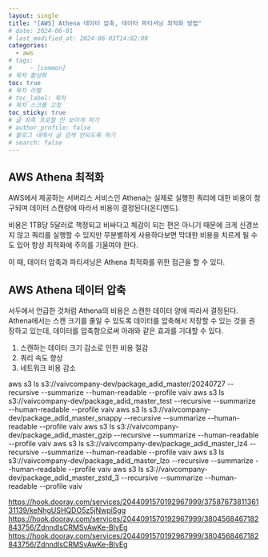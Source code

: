 ```yaml
---
layout: single
title: "[AWS] Athena 데이터 압축, 데이터 파티셔닝 최적화 방법"
# date: 2024-06-01
# last_modified_at: 2024-06-03T14:02:00
categories:
  - aws
# tags:
#     - [common]
# 목차 활성화
toc: true
# 목차 라벨
# toc_label: 목차
# 목차 스크롤 고정
toc_sticky: true
# 글 좌측 프로필 안 보이게 하기
# author_profile: false
# 블로그 내에서 글 검색 안되도록 하기
# search: false
---
```


## AWS Athena 최적화

AWS에서 제공하는 서버리스 서비스인 Athena는 실제로 실행한 쿼리에 대한 비용이 청구되며 데이터 스캔량에 따라서 비용이 결정된다(온디멘드).

비용은 1TB당 5달러로 책정되고 비싸다고 체감이 되는 편은 아니기 때문에 크게 신경쓰지 않고 쿼리를 실행할 수 있지만 무분별하게 사용하다보면 막대한 비용을 치르게 될 수도 있어 항상 최적화에 주의를 기울여야 한다.

이 때, 데이터 압축과 파티셔닝은 Athena 최적화를 위한 접근을 할 수 있다.

## AWS Athena 데이터 압축

서두에서 언급한 것처럼 Athena의 비용은 스캔한 데이터 양에 따라서 결정된다. Athena에서는 스캔 크기를 줄일 수 있도록 데이터를 압축해서 저장할 수 있는 것을 권장하고 있는데, 데이터를 압축함으로써 아래와 같은 효과를 기대할 수 있다.

1. 스캔하는 데이터 크기 감소로 인한 비용 절감
2. 쿼리 속도 향상
3. 네트워크 비용 감소

aws s3 ls s3://vaivcompany-dev/package_adid_master/20240727 --recursive --summarize --human-readable --profile vaiv
aws s3 ls s3://vaivcompany-dev/package_adid_master_test --recursive --summarize --human-readable --profile vaiv
aws s3 ls s3://vaivcompany-dev/package_adid_master_snappy --recursive --summarize --human-readable --profile vaiv
aws s3 ls s3://vaivcompany-dev/package_adid_master_gzip --recursive --summarize --human-readable --profile vaiv
aws s3 ls s3://vaivcompany-dev/package_adid_master_lz4 --recursive --summarize --human-readable --profile vaiv
aws s3 ls s3://vaivcompany-dev/package_adid_master_lzo --recursive --summarize --human-readable --profile vaiv
aws s3 ls s3://vaivcompany-dev/package_adid_master_zstd_3 --recursive --summarize --human-readable --profile vaiv

https://hook.dooray.com/services/2044091570192967999/3758767381136131139/keNhgUSHQDO5z5jNwpiSgg
https://hook.dooray.com/services/2044091570192967999/3804568467182843756/ZdnndlsCRMSvAwKe-BlvEg
https://hook.dooray.com/services/2044091570192967999/3804568467182843756/ZdnndlsCRMSvAwKe-BlvEg
